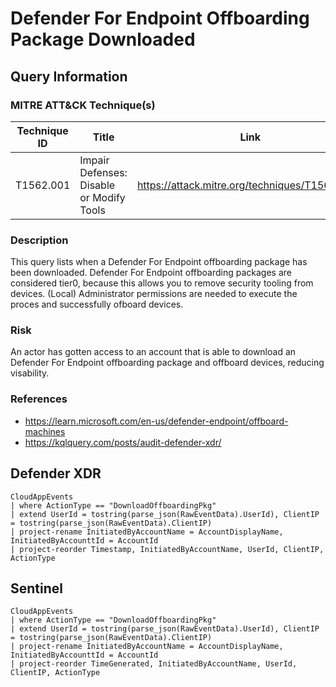 # Defender For Endpoint Offboarding Package Downloaded

## Query Information

### MITRE ATT&CK Technique(s)

| Technique ID | Title    | Link    |
| ---  | --- | --- |
| T1562.001 | Impair Defenses: Disable or Modify Tools | https://attack.mitre.org/techniques/T1562/001/ |

### Description
This query lists when a Defender For Endpoint offboarding package has been downloaded. Defender For Endpoint offboarding packages are considered tier0, because this allows you to remove security tooling from devices. (Local) Administrator permissions are needed to execute the proces and successfully ofboard devices.

### Risk
An actor has gotten access to an account that is able to download an Defender For Endpoint offboarding package and offboard devices, reducing visability.

### References
- https://learn.microsoft.com/en-us/defender-endpoint/offboard-machines
- https://kqlquery.com/posts/audit-defender-xdr/


## Defender XDR
```KQL
CloudAppEvents
| where ActionType == "DownloadOffboardingPkg"
| extend UserId = tostring(parse_json(RawEventData).UserId), ClientIP = tostring(parse_json(RawEventData).ClientIP)
| project-rename InitiatedByAccountName = AccountDisplayName, InitiatedByAccounttId = AccountId
| project-reorder Timestamp, InitiatedByAccountName, UserId, ClientIP, ActionType
```

## Sentinel
```KQL
CloudAppEvents
| where ActionType == "DownloadOffboardingPkg"
| extend UserId = tostring(parse_json(RawEventData).UserId), ClientIP = tostring(parse_json(RawEventData).ClientIP)
| project-rename InitiatedByAccountName = AccountDisplayName, InitiatedByAccounttId = AccountId
| project-reorder TimeGenerated, InitiatedByAccountName, UserId, ClientIP, ActionType
```
